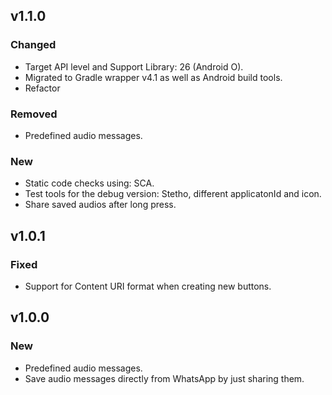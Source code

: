 ## v1.1.0
### Changed
- Target API level and Support Library: 26 (Android O).
- Migrated to Gradle wrapper v4.1 as well as Android build tools.
- Refactor

### Removed
- Predefined audio messages.

### New
- Static code checks using: SCA.
- Test tools for the debug version: Stetho, different applicatonId and icon.
- Share saved audios after long press.

## v1.0.1

### Fixed
- Support for Content URI format when creating new buttons.

## v1.0.0
### New
- Predefined audio messages.
- Save audio messages directly from WhatsApp by just sharing them.